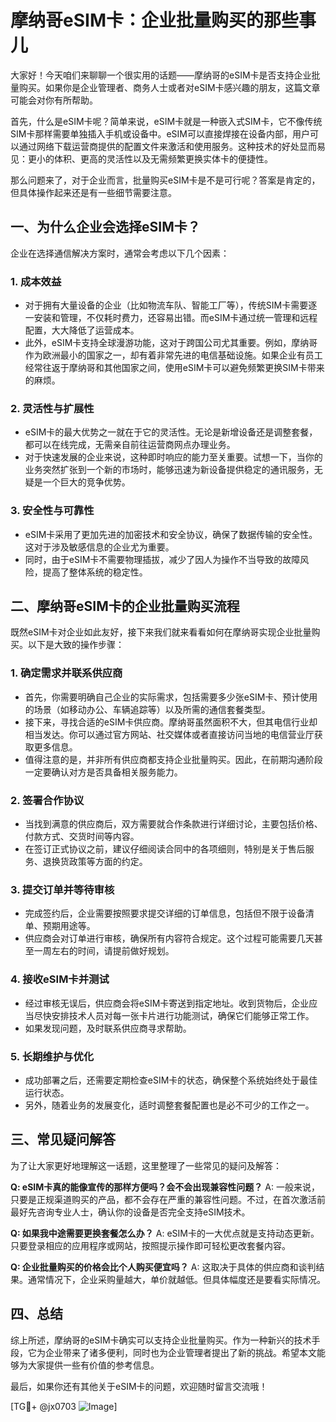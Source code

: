 # 摩纳哥eSIM卡：企业批量购买的那些事儿

大家好！今天咱们来聊聊一个很实用的话题——摩纳哥的eSIM卡是否支持企业批量购买。如果你是企业管理者、商务人士或者对eSIM卡感兴趣的朋友，这篇文章可能会对你有所帮助。

首先，什么是eSIM卡呢？简单来说，eSIM卡就是一种嵌入式SIM卡，它不像传统SIM卡那样需要单独插入手机或设备中。eSIM可以直接焊接在设备内部，用户可以通过网络下载运营商提供的配置文件来激活和使用服务。这种技术的好处显而易见：更小的体积、更高的灵活性以及无需频繁更换实体卡的便捷性。

那么问题来了，对于企业而言，批量购买eSIM卡是不是可行呢？答案是肯定的，但具体操作起来还是有一些细节需要注意。

## 一、为什么企业会选择eSIM卡？

企业在选择通信解决方案时，通常会考虑以下几个因素：

### 1. **成本效益**
   - 对于拥有大量设备的企业（比如物流车队、智能工厂等），传统SIM卡需要逐一安装和管理，不仅耗时费力，还容易出错。而eSIM卡通过统一管理和远程配置，大大降低了运营成本。
   - 此外，eSIM卡支持全球漫游功能，这对于跨国公司尤其重要。例如，摩纳哥作为欧洲最小的国家之一，却有着非常先进的电信基础设施。如果企业有员工经常往返于摩纳哥和其他国家之间，使用eSIM卡可以避免频繁更换SIM卡带来的麻烦。

### 2. **灵活性与扩展性**
   - eSIM卡的最大优势之一就在于它的灵活性。无论是新增设备还是调整套餐，都可以在线完成，无需亲自前往运营商网点办理业务。
   - 对于快速发展的企业来说，这种即时响应的能力至关重要。试想一下，当你的业务突然扩张到一个新的市场时，能够迅速为新设备提供稳定的通讯服务，无疑是一个巨大的竞争优势。

### 3. **安全性与可靠性**
   - eSIM卡采用了更加先进的加密技术和安全协议，确保了数据传输的安全性。这对于涉及敏感信息的企业尤为重要。
   - 同时，由于eSIM卡不需要物理插拔，减少了因人为操作不当导致的故障风险，提高了整体系统的稳定性。

## 二、摩纳哥eSIM卡的企业批量购买流程

既然eSIM卡对企业如此友好，接下来我们就来看看如何在摩纳哥实现企业批量购买。以下是大致的操作步骤：

### 1. **确定需求并联系供应商**
   - 首先，你需要明确自己企业的实际需求，包括需要多少张eSIM卡、预计使用的场景（如移动办公、车辆追踪等）以及所需的通信套餐类型。
   - 接下来，寻找合适的eSIM卡供应商。摩纳哥虽然面积不大，但其电信行业却相当发达。你可以通过官方网站、社交媒体或者直接访问当地的电信营业厅获取更多信息。
   - 值得注意的是，并非所有供应商都支持企业批量购买。因此，在前期沟通阶段一定要确认对方是否具备相关服务能力。

### 2. **签署合作协议**
   - 当找到满意的供应商后，双方需要就合作条款进行详细讨论，主要包括价格、付款方式、交货时间等内容。
   - 在签订正式协议之前，建议仔细阅读合同中的各项细则，特别是关于售后服务、退换货政策等方面的约定。

### 3. **提交订单并等待审核**
   - 完成签约后，企业需要按照要求提交详细的订单信息，包括但不限于设备清单、预期用途等。
   - 供应商会对订单进行审核，确保所有内容符合规定。这个过程可能需要几天甚至一周左右的时间，请提前做好规划。

### 4. **接收eSIM卡并测试**
   - 经过审核无误后，供应商会将eSIM卡寄送到指定地址。收到货物后，企业应当尽快安排技术人员对每一张卡片进行功能测试，确保它们能够正常工作。
   - 如果发现问题，及时联系供应商寻求帮助。

### 5. **长期维护与优化**
   - 成功部署之后，还需要定期检查eSIM卡的状态，确保整个系统始终处于最佳运行状态。
   - 另外，随着业务的发展变化，适时调整套餐配置也是必不可少的工作之一。

## 三、常见疑问解答

为了让大家更好地理解这一话题，这里整理了一些常见的疑问及解答：

**Q: eSIM卡真的能像宣传的那样方便吗？会不会出现兼容性问题？**
A: 一般来说，只要是正规渠道购买的产品，都不会存在严重的兼容性问题。不过，在首次激活前最好先咨询专业人士，确认你的设备是否完全支持eSIM技术。

**Q: 如果我中途需要更换套餐怎么办？**
A: eSIM卡的一大优点就是支持动态更新。只要登录相应的应用程序或网站，按照提示操作即可轻松更改套餐内容。

**Q: 企业批量购买的价格会比个人购买便宜吗？**
A: 这取决于具体的供应商和谈判结果。通常情况下，企业采购量越大，单价就越低。但具体幅度还是要看实际情况。

## 四、总结

综上所述，摩纳哥的eSIM卡确实可以支持企业批量购买。作为一种新兴的技术手段，它为企业带来了诸多便利，同时也为企业管理者提出了新的挑战。希望本文能够为大家提供一些有价值的参考信息。

最后，如果你还有其他关于eSIM卡的问题，欢迎随时留言交流哦！

[TG💪+ @jx0703 ![Image](https://github.com/user-attachments/assets/dbca1d08-cadb-493c-b0ec-ad6f7a83f270)]